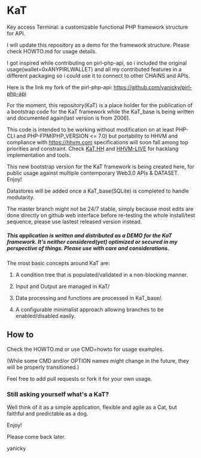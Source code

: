 # KaT
Key access Terminal: a customizable functional PHP framework structure for API.

I will update this repository as a demo for the framework structure. Please check HOWTO.md for usage details.

I got inspired while contributing on pirl-php-api, so i included the original usage(wallet=0xANYPIRLWALLET) and all my contributed features in a different packaging so i could use it to connect to other CHAINS and APIs.

Here is the link my fork of the pirl-php-api: <https://github.com/yanicky/pirl-php-api>

For the moment, this repository(KaT) is a place holder for the publication of a bootstrap code for the KaT framework while the KaT_base is being written and documented again(last version is from 2006). 

This code is intended to be working without modification on at least PHP-CLI and PHP-FPM(PHP_VERSION <= 7.0) but portability to HHVM and compliance with <https://hhvm.com> specifications will soon fall among top priorities and constraint. Check [KaT.HH](https://github.com/yanicky/KaT.HH) and [HHVM-LIVE](https://github.com/yanicky/HHVM-LIVE) for hacklang implementation and tools.
 
This new bootstrap version for the KaT framework is being created here, for public usage against multiple contemporary Web3.0 APIs & DATASET. Enjoy!

Datastores will be added once a KaT_base(SQLite) is completed to handle modularity.

The master branch might not be 24/7 stable, simply because most edits are done directly on github web interface before re-testing the whole install/test sequence, please use lastest released version instead. 

##### This application is written and distributed as a DEMO for the KaT framework. It's neither considered(yet) optimized or secured in my perspective of things. Please use with care and considerations.

The most basic concepts around KaT are:

1. A condition tree that is populated/validated in a non-blocking manner.

2. Input and Output are managed in KaT/ 

3. Data processing and functions are processed in KaT_base/.

4. A configurable minimalist approach allowing branches to be enabled/disabled easily.

## How to
Check the HOWTO.md or use CMD=howto for usage examples.

(While some CMD and/or OPTION names might change in the future, they will be properly transitioned.)

Feel free to add pull requests or fork it for your own usage.

### Still asking yourself what's a KaT? 
Well think of it as a simple application, flexible and agile as a Cat, but faithful and predictable as a dog.

Enjoy!

Please come back later.

yanicky
